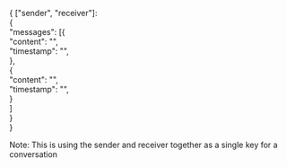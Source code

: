 { ["sender", "receiver"]:  
  {  
  "messages": [{  
      "content": "",  
      "timestamp": "",  
    },  
    {  
      "content": "",  
      "timestamp": "",  
    }  
  ]  
  }  
}  

Note: This is using the sender and receiver together as a single key for a conversation
